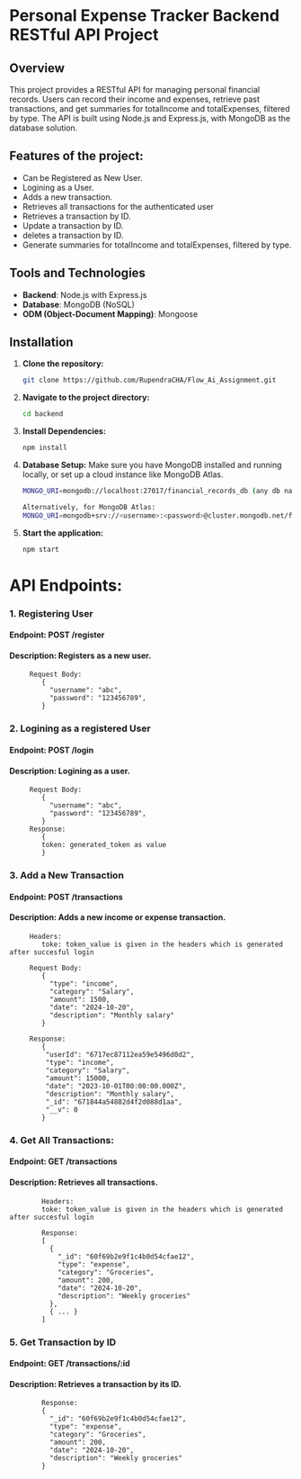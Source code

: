 # Personal Expense Tracker Backend RESTful API Project

## Overview
This project provides a RESTful API for managing personal financial records. Users can record their income and expenses, retrieve past transactions, and get summaries for totalIncome and totalExpenses, filtered by type. The API is built using Node.js and Express.js, with MongoDB as the database solution.


## Features of the project:
- Can be Registered as New User.
- Logining as a User.
- Adds a new transaction.
- Retrieves all transactions for the authenticated user
- Retrieves a transaction by ID.
- Update a transaction by ID.
- deletes a transaction by ID.
- Generate summaries for totalIncome and totalExpenses, filtered by type.

## Tools and Technologies

- **Backend**: Node.js with Express.js
- **Database**: MongoDB (NoSQL)
- **ODM (Object-Document Mapping)**: Mongoose

## Installation
1. **Clone the repository:**
   ```bash
   git clone https://github.com/RupendraCHA/Flow_Ai_Assignment.git
2. **Navigate to the project directory:**
   ```bash
   cd backend
3. **Install Dependencies:**
   ```bash
   npm install
4. **Database Setup:**
Make sure you have MongoDB installed and running locally, or set up a cloud instance like MongoDB Atlas.
   ```bash
   MONGO_URI=mongodb://localhost:27017/financial_records_db (any db name)
   
   Alternatively, for MongoDB Atlas:
   MONGO_URI=mongodb+srv://<username>:<password>@cluster.mongodb.net/financial_records_db?retryWrites=true&w=majority
5. **Start the application:**
   ```bash
   npm start

# **API Endpoints:**
### 1. **Registering User**
   #### Endpoint: POST /register
   #### Description: Registers as a new user.
         Request Body:
            {
              "username": "abc",
              "password": "123456789",
            }
### 2. **Logining as a registered User**
   #### Endpoint: POST /login
   #### Description: Logining as a user.
         Request Body:
            {
              "username": "abc",
              "password": "123456789",
            }
         Response:
            {
            token: generated_token as value
            }

### 3. **Add a New Transaction**
   #### Endpoint: POST /transactions
   #### Description: Adds a new income or expense transaction.
         Headers: 
            toke: token_value is given in the headers which is generated after succesful login
            
         Request Body:
            {
              "type": "income",
              "category": "Salary",
              "amount": 1500,
              "date": "2024-10-20",
              "description": "Monthly salary"
            }

         Response:
            {
             "userId": "6717ec87112ea59e5496d0d2",
             "type": "income",
             "category": "Salary",
             "amount": 15000,
             "date": "2023-10-01T00:00:00.000Z",
             "description": "Monthly salary",
             "_id": "671844a54882d4f2d088d1aa",
             "__v": 0
            }
### **4. Get All Transactions:**
   #### Endpoint: GET /transactions
   #### Description: Retrieves all transactions.
            Headers: 
            toke: token_value is given in the headers which is generated after succesful login
            
            Response:
            [
              {
                "_id": "60f69b2e9f1c4b0d54cfae12",
                "type": "expense",
                "category": "Groceries",
                "amount": 200,
                "date": "2024-10-20",
                "description": "Weekly groceries"
              },
              { ... }
            ]
### 5. Get Transaction by ID
   #### Endpoint: GET /transactions/:id
   #### Description: Retrieves a transaction by its ID.
            Response:
            {
              "_id": "60f69b2e9f1c4b0d54cfae12",
              "type": "expense",
              "category": "Groceries",
              "amount": 200,
              "date": "2024-10-20",
              "description": "Weekly groceries"
            }





